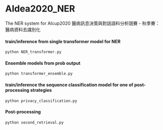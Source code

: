 # AIdea2020_NER

The NER system for AIcup2020 醫病訊息決策與對話語料分析競賽 - 秋季賽：醫病資料去識別化

#### train/inference from single transformer model for NER
``` 
python NER_transformer.py 
```
#### Ensemble models from prob output
```
python transformer_ensemble.py 
```
#### train/inference the sequence classification model for one of post-processing strategies
```
python privacy_classification.py 
```
#### Post-processing
```
python second_retrieval.py 
```